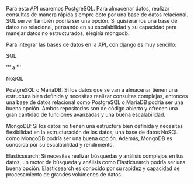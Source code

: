 Para esta API usaremos PostgreSQL. Para almacenar datos, realizar consultas de manera rápida siempre opto por una base de datos relacional. SQL server también podría ser una opción. Si quisieramos una base de datos no relacional, pensando en su escalabilidad y su capacidad para manejar datos no estructurados, elegiría mongodb.

Para integrar las bases de datos en la API, con django es muy sencillo:

SQL

'''
a
'''

NoSQL

PostgreSQL o MariaDB: Si los datos que se van a almacenar tienen una estructura bien definida y necesitas realizar consultas complejas, entonces una base de datos relacional como PostgreSQL o MariaDB podría ser una buena opción. Ambos repositorios son de código abierto y ofrecen una gran cantidad de funciones avanzadas y una buena escalabilidad.

MongoDB: Si los datos no tienen una estructura bien definida y necesitas flexibilidad en la estructuración de los datos, una base de datos NoSQL como MongoDB podría ser una buena opción. Además, MongoDB es conocida por su escalabilidad y rendimiento.

Elasticsearch: Si necesitas realizar búsquedas y análisis complejos en tus datos, un motor de búsqueda y análisis como Elasticsearch podría ser una buena opción. Elasticsearch es conocido por su rapidez y capacidad de procesamiento de grandes volúmenes de datos.